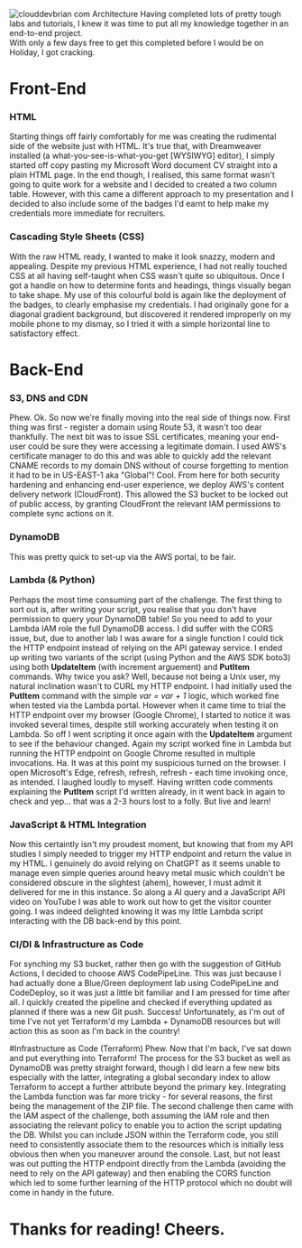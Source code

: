 ![clouddevbrian com Architecture](https://github.com/clouddevbrian/cloudresumechallenge-frontend/assets/166995717/d213899c-b088-4450-a3e4-2c86f1f3c147)
Having completed lots of pretty tough labs and tutorials, I knew it was time to put all my knowledge together in an end-to-end project.\
With only a few days free to get this completed before I would be on Holiday, I got cracking.

# Front-End
### HTML
Starting things off fairly comfortably for me was creating the rudimental side of the website just with HTML. It's true that, with Dreamweaver installed (a what-you-see-is-what-you-get [WYSIWYG] editor), I simply started off copy pasting my Microsoft Word document CV straight into a plain HTML page. In the end though, I realised, this same format wasn't going to quite work for a website and I decided to created a two column table. However, with this came a different approach to my presentation and I decided to also include some of the badges I'd earnt to help make my credentials more immediate for recruiters.

### Cascading Style Sheets (CSS)
With the raw HTML ready, I wanted to make it look snazzy, modern and appealing. Despite my previous HTML experience, I had not really touched CSS at all having self-taught when CSS wasn't quite so ubiquitous. Once I got a handle on how to determine fonts and headings, things visually began to take shape. My use of this colourful bold is again like the deployment of the badges, to clearly emphasise my credentials. I had originally gone for a diagonal gradient background, but discovered it rendered improperly on my mobile phone to my dismay, so I tried it with a simple horizontal line to satisfactory effect.

# Back-End
### S3, DNS and CDN
Phew. Ok. So now we're finally moving into the real side of things now. First thing was first - register a domain using Route 53, it wasn't too dear thankfully. The next bit was to issue SSL certificates, meaning your end-user could be sure they were accessing a legitimate domain. I used AWS's certificate manager to do this and was able to quickly add the relevant CNAME records to my domain DNS without of course forgetting to mention it had to be in US-EAST-1 aka "Global"! Cool. From here for both security hardening and enhancing end-user experience, we deploy AWS's content delivery network (CloudFront). This allowed the S3 bucket to be locked out of public access, by granting CloudFront the relevant IAM permissions to complete sync actions on it. 

### DynamoDB
This was pretty quick to set-up via the AWS portal, to be fair. 

### Lambda (& Python)
Perhaps the most time consuming part of the challenge. The first thing to sort out is, after writing your script, you realise that you don't have permission to query your DynamoDB table! So you need to add to your Lambda IAM role the full DynamoDB access. I did suffer with the CORS issue, but, due to another lab I was aware for a single function I could tick the HTTP endpoint instead of relying on the API gateway service. I ended up writing two variants of the script (using Python and the AWS SDK boto3) using both **UpdateItem** (with increment arguement) and **PutItem** commands. Why twice you ask? Well, because not being a Unix user, my natural inclination wasn't to CURL my HTTP endpoint. I had initially used the **PutItem** command with the simple *var = var + 1* logic, which worked fine when tested via the Lambda portal. However when it came time to trial the HTTP endpoint over my browser (Google Chrome), I started to notice it was invoked several times, despite still working accurately when testing it on Lambda. So off I went scripting it once again with the **UpdateItem** argument to see if the behaviour changed. Again my script worked fine in Lambda but running the HTTP endpoint on Google Chrome resulted in multiple invocations. Ha. It was at this point my suspicious turned on the browser. I open Microsoft's Edge, refresh, refresh, refresh - each time invoking once, as intended. I laughed loudly to myself. Having written code comments explaining the **PutItem** script I'd written already, in it went back in again to check and yep... that was a 2-3 hours lost to a folly. But live and learn!   

### JavaScript & HTML Integration
Now this certaintly isn't my proudest moment, but knowing that from my API studies I simply needed to trigger my HTTP endpoint and return the value in my HTML. I genuinely do avoid relying on ChatGPT as it seems unable to manage even simple queries around heavy metal music which couldn't be considered obscure in the slightest (ahem), however, I must admit it delivered for me in this instance. So along a AI query and a JavaScript API video on YouTube I was able to work out how to get the visitor counter going. I was indeed delighted knowing it was my little Lambda script interacting with the DB back-end by this point. 

### CI/DI & Infrastructure as Code
For synching my S3 bucket, rather then go with the suggestion of GitHub Actions, I decided to choose AWS CodePipeLine. This was just because I had actually done a Blue/Green deployment lab using CodePipeLine and CodeDeploy, so it was just a little bit familiar and I am pressed for time after all. I quickly created the pipeline and checked if everything updated as planned if there was a new Git push. Success! Unfortunately, as I'm out of time I've not yet Terraform'd my Lambda + DynamoDB resources but will action this as soon as I'm back in the country! 

#Infrastructure as Code (Terraform)
Phew. Now that I'm back, I've sat down and put everything into Terraform! The process for the S3 bucket as well as DynamoDB was pretty straight forward, though I did learn a few new bits especially with the latter, integrating a global secondary index to allow Terraform to accept a further attribute beyond the primary key. Integrating the Lambda function was far more tricky - for several reasons, the first being the management of the ZIP file. The second challenge then came with the IAM aspect of the challenge, both assuming the IAM role and then associating the relevant policy to enable you to action the script updating the DB. Whilst you can include JSON within the Terraform code, you still need to consistently associate them to the resources which is initially less obvious then when you maneuver around the console. Last, but not least was out putting the HTTP endpoint directly from the Lambda (avoiding the need to rely on the API gateway) and then enabling the CORS function which led to some further learning of the HTTP protocol which no doubt will come in handy in the future.

# Thanks for reading! Cheers.
